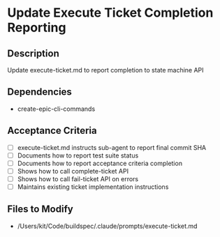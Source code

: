 # Update Execute Ticket Completion Reporting

## Description
Update execute-ticket.md to report completion to state machine API

## Dependencies
- create-epic-cli-commands

## Acceptance Criteria
- [ ] execute-ticket.md instructs sub-agent to report final commit SHA
- [ ] Documents how to report test suite status
- [ ] Documents how to report acceptance criteria completion
- [ ] Shows how to call complete-ticket API
- [ ] Shows how to call fail-ticket API on errors
- [ ] Maintains existing ticket implementation instructions

## Files to Modify
- /Users/kit/Code/buildspec/.claude/prompts/execute-ticket.md
